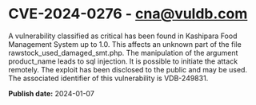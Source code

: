 # CVE-2024-0276 - cna@vuldb.com

A vulnerability classified as critical has been found in Kashipara Food Management System up to 1.0. This affects an unknown part of the file rawstock_used_damaged_smt.php. The manipulation of the argument product_name leads to sql injection. It is possible to initiate the attack remotely. The exploit has been disclosed to the public and may be used. The associated identifier of this vulnerability is VDB-249831.

**Publish date:** 2024-01-07
